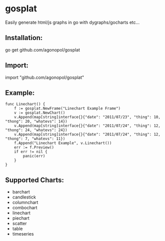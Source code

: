 gosplat
=======

Easily generate html/js graphs in go with dygraphs/gocharts etc...

## Installation:

go get github.com/agonopol/gosplat

## Import:

import "github.com/agonopol/gosplat"

## Example:
```golang
func Linechart() {
	f := gosplat.NewFrame("Linechart Example Frame")
	v := gosplat.NewChart()
	v.Append(map[string]interface{}{"date": "2011/07/23", "thing": 10, "thong": 20, "whatevs": 14})
	v.Append(map[string]interface{}{"date": "2011/07/24", "thing": 12, "thong": 24, "whatevs": 24})
	v.Append(map[string]interface{}{"date": "2011/07/24", "thing": 12, "thong": 7, "whatevs": 11})
	f.Append("Linechart Example", v.Linechart())
	err := f.Preview()
	if err != nil {
		panic(err)
	}
}
```
## Supported Charts:

* barchart
* candlestick
* columnchart
* combochart
* linechart
* piechart
* scatter
* table
* timeseries



